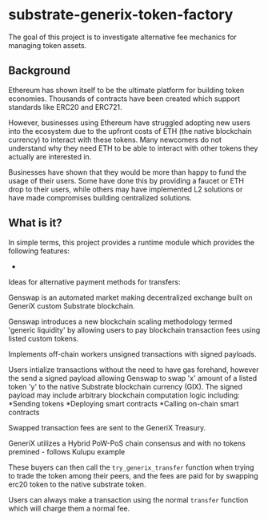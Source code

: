 # substrate-generix-token-factory

The goal of this project is to investigate alternative fee mechanics for managing token assets.

## Background

Ethereum has shown itself to be the ultimate platform for building token economies. Thousands of contracts have been created which support standards like ERC20 and ERC721.

However, businesses using Ethereum have struggled adopting new users into the ecosystem due to the upfront costs of ETH (the native blockchain currency) to interact with these tokens. Many newcomers do not understand why they need ETH to be able to interact with other tokens they actually are interested in.

Businesses have shown that they would be more than happy to fund the usage of their users. Some have done this by providing a faucet or ETH drop to their users, while others may have implemented L2 solutions or have made compromises building centralized solutions.

## What is it?

In simple terms, this project provides a runtime module which provides the following features:

*  
Ideas for alternative payment methods for transfers:

Genswap is an automated market making decentralized exchange built on GeneriX custom Substrate blockchain.

Genswap introduces a new blockchain scaling methodology termed 'generic liquidity' by allowing users to pay blockchain transaction fees using listed custom tokens.

Implements off-chain workers unsigned transactions with signed payloads.

Users intialize transactions without the need to have gas forehand, however the send a signed payload allowing Genswap to swap 'x' amount of a listed token 'y' to the native Substrate blockchain currency (GIX). The signed payload may include arbitrary blockchain computation logic including: *Sending tokens *Deploying smart contracts *Calling on-chain smart contracts

Swapped transaction fees are sent to the GeneriX Treasury.

GeneriX utilizes a Hybrid PoW-PoS chain consensus and with no tokens premined - follows Kulupu example


These buyers can then call the `try_generix_transfer` function when trying to trade the token among their peers, and the fees are paid for by swapping erc20 token to the native substrate token.

Users can always make a transaction using the normal `transfer` function which will charge them a normal fee.
